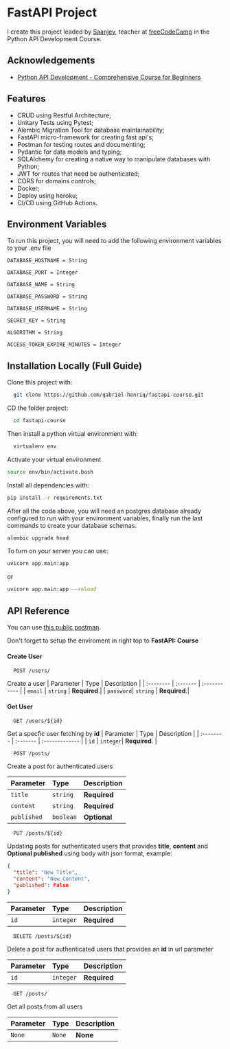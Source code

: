 
# FastAPI Project

I create this project leaded by [Saanjev](https://www.youtube.com/channel/UC2sYgV-NV6S5_-pqLGChoNQ), teacher at [freeCodeCamp](https://freecodecamp.org/) in the
 Python API Development Course.
## Acknowledgements

 - [Python API Development - Comprehensive Course for Beginners](https://www.freecodecamp.org/news/creating-apis-with-python-free-19-hour-course/)
 

## Features

- CRUD using Restful Architecture;
- Unitary Tests using Pytest;
- Alembic Migration Tool for database maintainability;
- FastAPI micro-framework for creating fast api's;
- Postman for testing routes and documenting;
- Pydantic for data models and typing;
- SQLAlchemy for creating a native way to manipulate databases with Python;
- JWT for routes that need be authenticated;
- CORS for domains controls;
- Docker;
- Deploy using heroku;
- CI/CD using GitHub Actions.



## Environment Variables

To run this project, you will need to add the following environment variables to your .env file

`DATABASE_HOSTNAME = String`

`DATABASE_PORT = Integer`

`DATABASE_NAME = String`

`DATABASE_PASSWORD = String`

`DATABASE_USERNAME = String`

`SECRET_KEY = String`

`ALGORITHM = String`

`ACCESS_TOKEN_EXPIRE_MINUTES = Integer`



## Installation Locally (Full Guide)

Clone this project with:

```bash
  git clone https://github.com/gabriel-henriq/fastapi-course.git
```

CD the folder project:

```bash
  cd fastapi-course
```

Then install a python virtual environment with:

```bash
  virtualenv env
```

Activate your virtual environment

```bash
source env/bin/activate.bash
```

Install all dependencies with:

```bash
pip install -r requirements.txt
```

After all the code above, you will need an postgres database already configured to run 
with your environment variables, finally run the last commands to create your database schemas.

```bash
alembic upgrade head
```

To turn on your server you can use:


```bash
uvicorn app.main:app
```

or

```bash
uvicorn app.main:app --reload
```
## API Reference

You can use [this public postman](https://www.postman.com/spacecraft-geoscientist-97585229/workspace/my-workspace/collection/16203062-62a34f39-42ac-4eca-9d73-202de27915eb).

Don't forget to setup the enviroment in right top to **FastAPI: Course**

#### Create User

```http
  POST /users/
```
Create a user
| Parameter | Type     | Description  |
| :-------- | :------- | :----------- |
| `email`   | `string` | **Required**.|
| `password`| `string` | **Required**.|

#### Get User

```http
  GET /users/${id}
```
Get a specfic user fetching by **id**
| Parameter | Type     | Description    |
| :-------- | :------- | :------------- |
| `id`      | `integer`| **Required**.  |

```http
  POST /posts/
```
Create a post for authenticated users

| Parameter     | Type     | Description    |
| :--------     | :------- | :------------- |
| `title`       | `string` | **Required**   |
| `content`     | `string` | **Required**   |
| `published`   | `boolean`| **Optional**   |

```http
  PUT /posts/${id}
```
Updating posts for authenticated users that provides **title**, **content** 
and **Optional published** using body with json format, example:

```json 
{
  "title": "New Title",
  "content": "New Content",
  "published": False
}
```

| Parameter | Type        |  Description   |
| :-------- | :-------    | :------------- |
| `id`      | `integer`   | **Required**   |


```http
  DELETE /posts/${id}
```
Delete a post for authenticated users that provides an **id** in url parameter

| Parameter | Type      | Description   |
| :-------  | :------   | :----------   |
|  `id`     | `integer` |  **Required** |

```http
  GET /posts/
```

Get all posts from all users

| Parameter | Type      | Description   |
| :-------  | :------   | :----------   |
|  `None`   | `None`    |  **None**     |